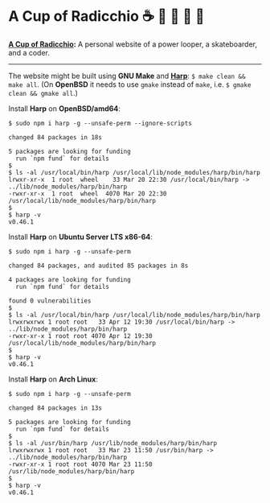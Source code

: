# A Cup of Radicchio :coffee: :small_blue_diamond: :small_orange_diamond: :small_blue_diamond: :small_orange_diamond:

**[A Cup of Radicchio](https://rgolubtsov.github.io "A Cup of Radicchio: A personal website of a power looper, a skateboarder, and a coder"):** A personal website of a power looper, a skateboarder, and a coder.

---

The website might be built using **GNU Make** and **[Harp](https://github.com/sintaxi/harp "Harp, the static web server with built-in preprocessing")**: `$ make clean && make all`. (On **OpenBSD** it needs to use `gmake` instead of `make`, i.e. `$ gmake clean && gmake all`.)

Install **Harp** on **OpenBSD/amd64**:

```
$ sudo npm i harp -g --unsafe-perm --ignore-scripts

changed 84 packages in 18s

5 packages are looking for funding
  run `npm fund` for details
$
$ ls -al /usr/local/bin/harp /usr/local/lib/node_modules/harp/bin/harp
lrwxr-xr-x  1 root  wheel    33 Mar 20 22:30 /usr/local/bin/harp -> ../lib/node_modules/harp/bin/harp
-rwxr-xr-x  1 root  wheel  4070 Mar 20 22:30 /usr/local/lib/node_modules/harp/bin/harp
$
$ harp -v
v0.46.1
```

Install **Harp** on **Ubuntu Server LTS x86-64**:

```
$ sudo npm i harp -g --unsafe-perm

changed 84 packages, and audited 85 packages in 8s

4 packages are looking for funding
  run `npm fund` for details

found 0 vulnerabilities
$
$ ls -al /usr/local/bin/harp /usr/local/lib/node_modules/harp/bin/harp
lrwxrwxrwx 1 root root   33 Apr 12 19:30 /usr/local/bin/harp -> ../lib/node_modules/harp/bin/harp
-rwxr-xr-x 1 root root 4070 Apr 12 19:30 /usr/local/lib/node_modules/harp/bin/harp
$
$ harp -v
v0.46.1
```

Install **Harp** on **Arch Linux**:

```
$ sudo npm i harp -g --unsafe-perm

changed 84 packages in 13s

5 packages are looking for funding
  run `npm fund` for details
$
$ ls -al /usr/bin/harp /usr/lib/node_modules/harp/bin/harp
lrwxrwxrwx 1 root root   33 Mar 23 11:50 /usr/bin/harp -> ../lib/node_modules/harp/bin/harp
-rwxr-xr-x 1 root root 4070 Mar 23 11:50 /usr/lib/node_modules/harp/bin/harp
$
$ harp -v
v0.46.1
```
